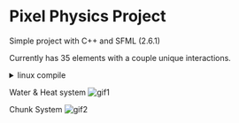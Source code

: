 # Pixel Physics Project
Simple project with C++ and SFML (2.6.1)

Currently has 35 elements with a couple unique interactions.

<details>
  <summary> linux compile </summary>
  sudo apt-get install libsfml-dev
  g++ -IHeaders src/UIHandler.cpp src/elemutil.cpp src/Grid.cpp src/States.cpp src/Element.cpp src/InputHandler.cpp src/main.cpp -o sfmlapp `pkg-config --cflags --libs sfml-graphics` && ./sfmlapp && rm sfmlapp
</details>

Water & Heat system
![gif1](https://github.com/user-attachments/assets/027eda8b-3d96-4089-92db-facc22e0d9ea)

Chunk System
![gif2](https://github.com/user-attachments/assets/77b085cf-cf47-48b8-b397-a0aac757ffa7)
